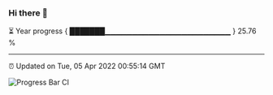 ### Hi there 👋

⏳ Year progress { ███████▁▁▁▁▁▁▁▁▁▁▁▁▁▁▁▁▁▁▁▁▁▁▁ } 25.76 %

---

⏰ Updated on Tue, 05 Apr 2022 00:55:14 GMT

![Progress Bar CI](https://github.com/liununu/liununu/workflows/Progress%20Bar%20CI/badge.svg)
